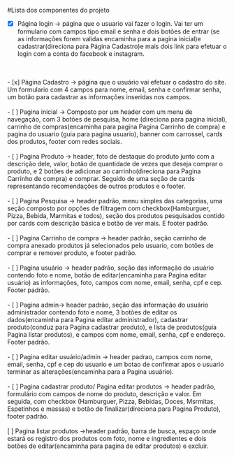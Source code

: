 #Lista dos componentes do projeto

- [x] Página login -> página que o usuario vai fazer o login. Vai ter um formulario com campos tipo email e senha e dois botões de entrar (se as informações forem validas encaminha para a pagina inicial)e cadastrar(direciona para Página Cadastro)e mais dois link para efetuar o login com a conta do facebook e instagram.
<br>
<br>
- [x] Página Cadastro -> página que o usuário vai efetuar o cadastro do site. Um formulario com 4 campos para nome, email, senha e confirmar senha, um botão para cadastrar as informações inseridas nos campos.
<br>
<br>
- [ ] Pagina inicial -> Composto por um header com um menu de navegação, com 3 botões de pesquisa, home (direciona para pagina inicial), carrinho de compras(encaminha para pagina Pagina Carrinho de compra) e pagina do usuario (guia para pagina usuario), banner com carrossel, cards dos produtos, footer com redes sociais.
<br>
<br>
- [ ] Pagina Produto -> header, foto de destaque do produto junto com a descrição dele, valor, botão de quantidade de vezes que deseja comprar o produto, e 2 botões de adicionar ao carrinho(direciona para Pagina Carrinho de compra) e comprar. Seguido de uma seção de cards representando recomendações de outros produtos e o footer. 
<br>
<br>
- [ ] Pagina Pesquisa -> header padrão, menu simples das categorias, uma seção composto por opções de filtragem com checkbox(Hamburguer, Pizza, Bebida, Marmitas e todos), seção dos produtos pesquisados contido por cards com descrição básica e botão de ver mais. E footer padrão. 
<br>
<br>
- [ ] Pagina Carrinho de compra -> header padrão, seção carrinho de compra anexado produtos já selecionados pelo usuario, com botões de comprar e remover produto, e footer padrão.
<br><br>
- [ ] Pagina usuário -> header padrão, seção das informação do usuário contendo foto e nome, botão de editar(encaminha para Pagina editar usuário) as informações, foto, campos com nome, email, senha, cpf e cep. Footer padrão.
<br><br>
- [ ] Pagina admin-> header padrão, seção das informação do usuário administrador contendo foto e nome, 3 botões de editar os dados(encaminha para Pagina editar administrador), cadastrar produto(conduz para Pagina cadastrar produto), e lista de produtos(guia Pagina listar produtos), e campos com nome, email, senha, cpf e endereço. 
Footer padrão.
<br><br>
- [ ] Pagina editar usuário/admin -> header padrao, campos com nome, email, senha, cpf e cep do usuario e um botao de confirmar apos o usuario terminar as alterações(encaminha para a Pagina usuário).
<br><br>
- [ ] Pagina cadastrar produto/ Pagina editar produtos -> header padrão, formulário com campos de nome do produto, descrição e valor. Em seguida, com checkbox (Hamburguer, Pizza, Bebidas, Doces, Msrmitas, Espetinhos  e massas) e botão de finalizar(direciona para Pagina Produto), footer padrão.
<br><br>
 [ ] Pagina listar produtos ->header padrão, barra de busca, espaço onde estará os registro dos produtos com foto, nome e ingredientes e dois botões de editar(encaminha para pagina de editar produtos) e excluir.
